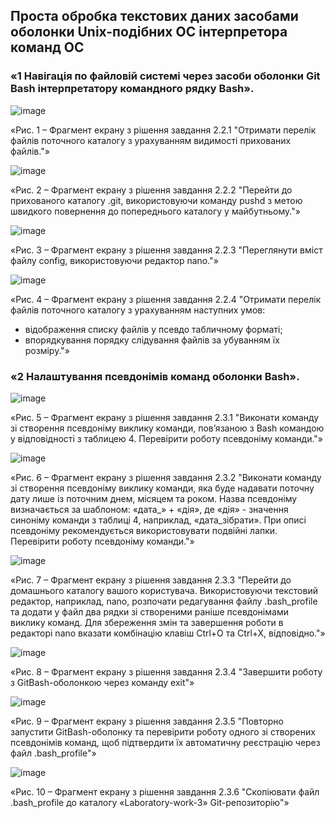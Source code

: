 ## Проста обробка текстових даних засобами оболонки Unix-подібних ОС інтерпретора команд ОС

### «1 Навігація по файловій системі через засоби оболонки Git Bash інтерпретатору командного рядку Bash».

![image](https://user-images.githubusercontent.com/127737516/232071312-9dcdfcc8-b279-46fb-9dea-328a8a083fda.png)

«Рис. 1 – Фрагмент екрану з рішення завдання 2.2.1 "Отримати перелік файлів поточного каталогу з урахуванням видимості прихованих файлів."»

![image](https://user-images.githubusercontent.com/127737516/232073250-dce93555-8cec-4758-880b-c02eca56970b.png)

«Рис. 2 – Фрагмент екрану з рішення завдання 2.2.2 "Перейти до прихованого каталогу .git, використовуючи команду pushd з метою швидкого 
повернення до попереднього каталогу у майбутньому."»

![image](https://user-images.githubusercontent.com/127737516/232074341-7e0acf1d-beb0-4eda-be43-75708a93da64.png)

«Рис. 3 – Фрагмент екрану з рішення завдання 2.2.3 "Переглянути вміст файлу config, використовуючи редактор nano."»

![image](https://user-images.githubusercontent.com/127737516/232076118-8046579a-79fd-4ecc-a81c-755f90e857f4.png)

«Рис. 4 – Фрагмент екрану з рішення завдання 2.2.4 "Отримати перелік файлів поточного каталогу з урахуванням наступних умов:
- відображення списку файлів у псевдо табличному форматі;
- впорядкування порядку слідування файлів за убуванням їх розміру."»

### «2 Налаштування псевдонімів команд оболонки Bash».

![image](https://user-images.githubusercontent.com/127737516/232232735-55de51f9-0a5b-4a8a-afdc-fb990254f290.png)

«Рис. 5 – Фрагмент екрану з рішення завдання 2.3.1 "Виконати команду зі створення псевдоніму виклику команди, пов’язаною з Bash
командою у відповідності з таблицею 4. Перевірити роботу псевдоніму команди."»

![image](https://user-images.githubusercontent.com/127737516/232233221-d5973767-31ce-4364-a7f9-6d5e1c04eed9.png)

«Рис. 6 – Фрагмент екрану з рішення завдання 2.3.2 "Виконати команду зі створення псевдоніму виклику команди, яка буде надавати
поточну дату лише із поточним днем, місяцем та роком. Назва псевдоніму визначається за шаблоном: «дата_» + «дія», де «дія» - значення 
синоніму команди з таблиці 4, наприклад, «дата_зібрати». При описі псевдоніму рекомендується використовувати подвійні лапки.
Перевірити роботу псевдоніму команди."»

![image](https://user-images.githubusercontent.com/127737516/232235693-333ebcdf-5cd7-457e-9fbf-465386fabbe3.png)

«Рис. 7 – Фрагмент екрану з рішення завдання 2.3.3 "Перейти до домашнього каталогу вашого користувача. Використовуючи текстовий редактор, 
наприклад, nano, розпочати редагування файлу .bash_profile та додати у файл два рядки зі створеними раніше псевдонімами виклику команд. 
Для збереження змін та завершення роботи в редакторі nano вказати комбінацію клавіш Ctrl+O та Ctrl+X, відповідно."»

![image](https://user-images.githubusercontent.com/127737516/232235760-94463574-b616-4630-8d85-cfc069d01e9f.png)

«Рис. 8 – Фрагмент екрану з рішення завдання 2.3.4 "Завершити роботу з GitBash-оболонкою через команду exit"»

![image](https://user-images.githubusercontent.com/127737516/232235867-d72bf783-1f4c-451b-95e6-6d9d34d288d5.png)

«Рис. 9 – Фрагмент екрану з рішення завдання 2.3.5 "Повторно запустити GitBash-оболонку та перевірити роботу одного зі створених
псевдонімів команд, щоб підтвердити їх автоматичну реєстрацію через файл .bash_profile"»

![image](https://user-images.githubusercontent.com/127737516/232237551-1acb64a4-9998-4f28-b3fa-98f692eaae29.png)

«Рис. 10 – Фрагмент екрану з рішення завдання 2.3.6 "Скопіювати файл .bash_profile до каталогу «Laboratory-work-3» Git-репозиторію"»

